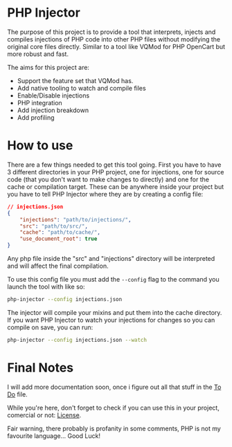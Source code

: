 # PHP Injector

The purpose of this project is to provide a tool that interprets, injects and
compiles injections of PHP code into other PHP files without modifying the 
original core files directly. Similar to a tool like VQMod for PHP OpenCart but
more robust and fast.

The aims for this project are:

- Support the feature set that VQMod has.
- Add native tooling to watch and compile files
- Enable/Disable injections
- PHP integration
- Add injection breakdown
- Add profiling

# How to use

There are a few things needed to get this tool going. First you have to have 3
different directories in your PHP project, one for injections, one for source
code (that you don't want to make changes to directly) and one for the cache or
compilation target. These can be anywhere inside your project but you have to
tell PHP Injector where they are by creating a config file:

```json
// injections.json
{
    "injections": "path/to/injections/",
    "src": "path/to/src/",
    "cache": "path/to/cache/",
    "use_document_root": true
}
```

Any php file inside the "src" and "injections" directory will be interpreted
and will affect the final compilation.

To use this config file you must add the `--config` flag to the command you
launch the tool with like so:

```bash
php-injector --config injections.json
```

The injector will compile your mixins and put them into the cache directory.
If you want PHP Injector to watch your injections for changes so you can
compile on save, you can run:

```bash
php-injector --config injections.json --watch
```

# Final Notes

I will add more documentation soon, once i figure out all that stuff in the
[To Do](TODO.md) file.

While you're here, don't forget to check if you can use this in your project,
comercial or not: [License](LICENSE).

Fair warning, there probably is profanity in some comments, PHP is not my
favourite language... Good Luck!